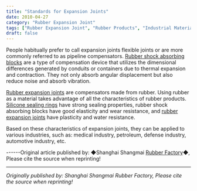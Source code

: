 ```yaml
---
title: "Standards for Expansion Joints"
date: 2010-04-27
category: "Rubber Expansion Joint"
tags: ["Rubber Expansion Joint", "Rubber Products", "Industrial Materials"]
draft: false
---
```


People habitually prefer to call expansion joints flexible joints or are more commonly referred to as pipeline compensators. [Rubber shock absorbing blocks](http://www.smpolymer.com/) are a type of compensation device that utilizes the dimensional differences generated by conduits or containers due to thermal expansion and contraction. They not only absorb angular displacement but also reduce noise and absorb vibration.

[Rubber expansion joints](http://www.smpolymer.com/xiangjiaopengzhangjie/) are compensators made from rubber. Using rubber as a material takes advantage of all the characteristics of rubber products. [Silicone sealing rings](http://www.smpolymer.com/) have strong sealing properties, rubber shock absorbing blocks have good elasticity and wear resistance, and [rubber expansion joints](http://www.smpolymer.com/xiangjiaopengzhangjie/) have plasticity and water resistance.

Based on these characteristics of expansion joints, they can be applied to various industries, such as: medical industry, petroleum, defense industry, automotive industry, etc.

------Original article published by: ◆Shanghai Shangmai [Rubber Factory](http://www.smpolymer.com/)◆, Please cite the source when reprinting!

---

*Originally published by: Shanghai Shangmai Rubber Factory, Please cite the source when reprinting!*